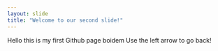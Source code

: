 ```yaml
---
layout: slide
title: "Welcome to our second slide!"
---
```

Hello this is my first Github page boidem
Use the left arrow to go back!
